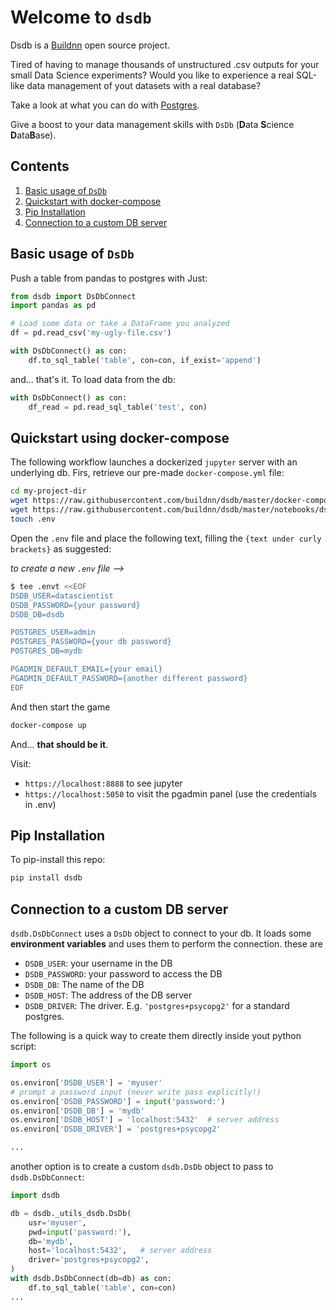 # Welcome to `dsdb`

Dsdb is a [Buildnn](https://www.buildnn.com) open source project.

Tired of having to manage thousands of unstructured .csv outputs for your small Data Science experiments? Would you like to experience a real SQL-like data management of yout datasets with a real database?

Take a look at what you can do with [Postgres](https://www.pgadmin.org/screenshots/#7).

Give a boost to your data management skills with `DsDb` (**D**ata **S**cience **D**ata**B**ase).

## Contents

1. [Basic usage of `DsDb`](#markdown-header-basic-usage-of-dsdb)
2. [Quickstart with docker-compose](#markdown-header-quickstart-using-docker-compose)
3. [Pip Installation](#markdown-header-pip-installation)
4. [Connection to a custom DB server](#markdown-header-connection_to_a_custom_db_server)

## Basic usage of `DsDb`

Push a table from pandas to postgres with Just:

```python
from dsdb import DsDbConnect
import pandas as pd

# Load some data or take a DataFrame you analyzed
df = pd.read_csv('my-ugly-file.csv')

with DsDbConnect() as con:
    df.to_sql_table('table', con=con, if_exist='append')

```

and... that's it. To load data from the db:

```python
with DsDbConnect() as con:
    df_read = pd.read_sql_table('test', con)
```

## Quickstart using docker-compose

The following workflow launches a dockerized `jupyter` server with an underlying db.
Firs, retrieve our pre-made `docker-compose.yml` file:

```bash
cd my-project-dir
wget https://raw.githubusercontent.com/buildnn/dsdb/master/docker-compose.yml
wget https://raw.githubusercontent.com/buildnn/dsdb/master/notebooks/dsdb_test.ipynb
touch .env
```

Open the `.env` file and place the following text, filling the `{text under curly brackets}` as suggested:

_to create a new `.env` file -->_

```bash
$ tee .envt <<EOF
DSDB_USER=datascientist
DSDB_PASSWORD={your password}
DSDB_DB=dsdb

POSTGRES_USER=admin
POSTGRES_PASSWORD={your db password}
POSTGRES_DB=mydb

PGADMIN_DEFAULT_EMAIL={your email}
PGADMIN_DEFAULT_PASSWORD={another different password}
EOF
```

And then start the game

```bash
docker-compose up
```

And... **that should be it**.

Visit:

* `https://localhost:8888` to see jupyter
* `https://localhost:5050` to visit the pgadmin panel (use the credentials in .env)

## Pip Installation

To pip-install this repo:

```bash
pip install dsdb
```

## Connection to a custom DB server

`dsdb.DsDbConnect` uses a `DsDb`
object to connect to your db. It loads some
**environment variables** and uses them to perform
the connection. these are

* `DSDB_USER`: your username in the DB
* `DSDB_PASSWORD`: your password to access the DB
* `DSDB_DB`: The name of the DB
* `DSDB_HOST`: The address of the DB server
* `DSDB_DRIVER`: The driver. E.g. `'postgres+psycopg2'` for a standard postgres.

The following is a quick way to create
them directly inside yout python script:

```python
import os

os.environ['DSDB_USER'] = 'myuser'
# prompt a password input (never write pass explicitly!)
os.environ['DSDB_PASSWORD'] = input('password:')
os.environ['DSDB_DB'] = 'mydb'
os.environ['DSDB_HOST'] = 'localhost:5432'  # server address
os.environ['DSDB_DRIVER'] = 'postgres+psycopg2'

...
```

another option is to create a custom `dsdb.DsDb` object
to pass to `dsdb.DsDbConnect`:

```python
import dsdb

db = dsdb._utils_dsdb.DsDb(
    usr='myuser',
    pwd=input('password:'),
    db='mydb',
    host='localhost:5432',   # server address
    driver='postgres+psycopg2',
)
with dsdb.DsDbConnect(db=db) as con:
    df.to_sql_table('table', con=con)
...
```
